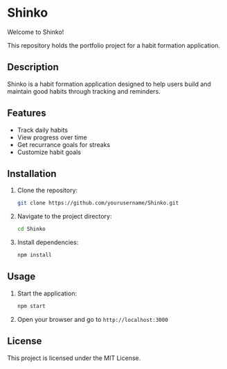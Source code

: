 # Shinko

Welcome to Shinko!

This repository holds the portfolio project for a habit formation application.

## Description
Shinko is a habit formation application designed to help users build and maintain good habits through tracking and reminders.

## Features
- Track daily habits
- View progress over time
- Get recurrance goals for streaks
- Customize habit goals

## Installation
1. Clone the repository:
    ```bash
    git clone https://github.com/yourusername/Shinko.git
    ```
2. Navigate to the project directory:
    ```bash
    cd Shinko
    ```
3. Install dependencies:
    ```bash
    npm install
    ```

## Usage
1. Start the application:
    ```bash
    npm start
    ```
2. Open your browser and go to `http://localhost:3000`

## License
This project is licensed under the MIT License.
